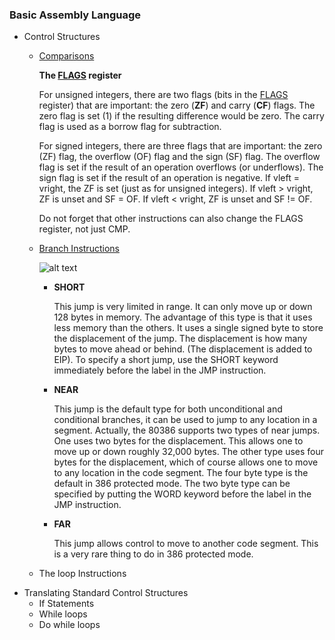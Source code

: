 ### Basic Assembly Language

- Control Structures
  - [Comparisons](cmp)

      **The [FLAGS](https://en.wikipedia.org/wiki/FLAGS_register#FLAGS) register**

      For unsigned integers, there are two flags (bits in the [FLAGS](https://en.wikipedia.org/wiki/FLAGS_register#FLAGS) register) that are important: the zero (**ZF**) and carry (**CF**) flags. The zero flag is set (1) if the resulting difference would be zero. The carry flag is used as a borrow flag for subtraction.

      For signed integers, there are three flags that are important: the zero (ZF) flag, the overflow (OF) flag and the sign (SF) flag. The overflow flag is set if the result of an operation overflows (or underflows). The sign flag is set if the result of an operation is negative. If vleft = vright, the ZF is set (just as for unsigned integers). If vleft > vright, ZF is unset and SF = OF. If vleft < vright, ZF is unset and SF != OF.

      Do not forget that other instructions can also change the FLAGS register,
      not just CMP.

  - [Branch Instructions](jmp)

    ![alt text](https://i.imgur.com/Gn5OKMi.png?1 "Table from textbook")

    - **SHORT**

        This jump is very limited in range. It can only move up or down 128 bytes in memory. The advantage of this type is that it uses less memory than the others. It uses a single signed byte to store the displacement of the jump. The displacement is how many bytes to move ahead or behind. (The displacement is added to EIP). To specify a short jump, use the SHORT keyword immediately before the label in the JMP instruction.
    - **NEAR**

        This jump is the default type for both unconditional and conditional branches, it can be used to jump to any location in a segment.  Actually, the 80386 supports two types of near jumps. One uses two bytes for the displacement. This allows one to move up or down roughly 32,000 bytes. The other type uses four bytes for the displacement, which of course allows one to move to any location in the code segment. The four byte type is the default in 386 protected mode. The two byte type can be specified by putting the WORD keyword before the label in the JMP instruction.
    - **FAR**

        This jump allows control to move to another code segment. This is a very rare thing to do in 386 protected mode.

  - The loop Instructions
- Translating Standard Control Structures
  - If Statements
  - While loops
  - Do while loops

